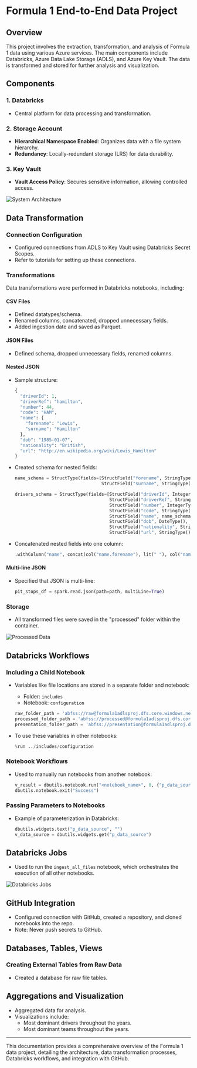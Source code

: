# Formula 1 End-to-End Data Project

## Overview

This project involves the extraction, transformation, and analysis of Formula 1 data using various Azure services. The main components include Databricks, Azure Data Lake Storage (ADLS), and Azure Key Vault. The data is transformed and stored for further analysis and visualization.

## Components

### 1. Databricks
- Central platform for data processing and transformation.

### 2. Storage Account
- **Hierarchical Namespace Enabled**: Organizes data with a file system hierarchy.
- **Redundancy**: Locally-redundant storage (LRS) for data durability.

### 3. Key Vault
- **Vault Access Policy**: Secures sensitive information, allowing controlled access.

![System Architecture](https://prod-files-secure.s3.us-west-2.amazonaws.com/581864de-d26b-4d58-8208-4a0f112c12b2/473c6755-2ddb-4064-9145-82c0be54cceb/Untitled.png)

## Data Transformation

### Connection Configuration
- Configured connections from ADLS to Key Vault using Databricks Secret Scopes.
- Refer to tutorials for setting up these connections.

### Transformations
Data transformations were performed in Databricks notebooks, including:

#### CSV Files
- Defined datatypes/schema.
- Renamed columns, concatenated, dropped unnecessary fields.
- Added ingestion date and saved as Parquet.

#### JSON Files
- Defined schema, dropped unnecessary fields, renamed columns.

#### Nested JSON
- Sample structure:
    ```python
    {
      "driverId": 1,
      "driverRef": "hamilton",
      "number": 44,
      "code": "HAM",
      "name": {
        "forename": "Lewis",
        "surname": "Hamilton"
      },
      "dob": "1985-01-07",
      "nationality": "British",
      "url": "http://en.wikipedia.org/wiki/Lewis_Hamilton"
    }
    ```
- Created schema for nested fields:
    ```python
    name_schema = StructType(fields=[StructField("forename", StringType(), True),
                                     StructField("surname", StringType(), True)])
    
    drivers_schema = StructType(fields=[StructField("driverId", IntegerType(), False),
                                        StructField("driverRef", StringType(), True),
                                        StructField("number", IntegerType(), True),
                                        StructField("code", StringType(), True),
                                        StructField("name", name_schema),
                                        StructField("dob", DateType(), True),
                                        StructField("nationality", StringType(), True),
                                        StructField("url", StringType(), True)])
    ```
- Concatenated nested fields into one column:
    ```python
    .withColumn("name", concat(col("name.forename"), lit(" "), col("name.surname")))
    ```

#### Multi-line JSON
- Specified that JSON is multi-line:
    ```python
    pit_stops_df = spark.read.json(path=path, multiLine=True)
    ```

### Storage
- All transformed files were saved in the "processed" folder within the container.

![Processed Data](https://prod-files-secure.s3.us-west-2.amazonaws.com/581864de-d26b-4d58-8208-4a0f112c12b2/a8cffd2c-b6f3-4290-a7bc-d874c6160710/Untitled.png)

## Databricks Workflows

### Including a Child Notebook
- Variables like file locations are stored in a separate folder and notebook:
    - Folder: `includes`
    - Notebook: `configuration`

    ```python
    raw_folder_path = 'abfss://raw@formula1adlsproj.dfs.core.windows.net'
    processed_folder_path = 'abfss://processed@formula1adlsproj.dfs.core.windows.net'
    presentation_folder_path = 'abfss://presentation@formula1adlsproj.dfs.core.windows.net'
    ```
- To use these variables in other notebooks:
    ```python
    %run ../includes/configuration
    ```

### Notebook Workflows
- Used to manually run notebooks from another notebook:
    ```python
    v_result = dbutils.notebook.run("<notebook_name>", 0, {"p_data_source": "Ergast API"})
    dbutils.notebook.exit("Success")
    ```

### Passing Parameters to Notebooks
- Example of parameterization in Databricks:
    ```python
    dbutils.widgets.text("p_data_source", "")
    v_data_source = dbutils.widgets.get("p_data_source")
    ```

## Databricks Jobs
- Used to run the `ingest_all_files` notebook, which orchestrates the execution of all other notebooks.

![Databricks Jobs](https://prod-files-secure.s3.us-west-2.amazonaws.com/581864de-d26b-4d58-8208-4a0f112c12b2/2a7eaa28-a34c-4220-a4b3-fdd98b41caf2/Untitled.png)

## GitHub Integration
- Configured connection with GitHub, created a repository, and cloned notebooks into the repo.
- Note: Never push secrets to GitHub.

## Databases, Tables, Views

### Creating External Tables from Raw Data
- Created a database for raw file tables.

## Aggregations and Visualization
- Aggregated data for analysis.
- Visualizations include:
  - Most dominant drivers throughout the years.
  - Most dominant teams throughout the years.

---

This documentation provides a comprehensive overview of the Formula 1 data project, detailing the architecture, data transformation processes, Databricks workflows, and integration with GitHub.
